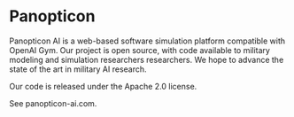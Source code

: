 # Panopticon
Panopticon AI is a web-based software simulation platform compatible with OpenAI Gym. Our project is open source,
with code available to military modeling and simulation researchers researchers. 
We hope to advance the state of the art in military AI research.

Our code is released under the Apache 2.0 license.

See panopticon-ai.com.

